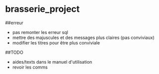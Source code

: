 # brasserie_project
##erreur
- pas remonter les erreur sql
- mettre des majuscules et des messages plus claires (pas conviviaux)
- modifier les titres pour être plus conviviale

##TODO
- aides/texts dans le manuel d'utilisation
- revoir les comms